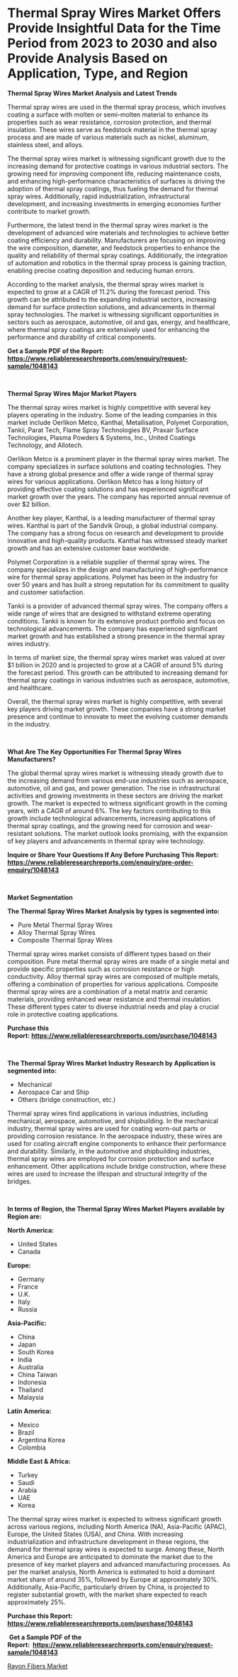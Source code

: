 <p><h1>Thermal Spray Wires Market Offers Provide Insightful Data for the Time Period from 2023 to 2030 and also Provide Analysis Based on Application, Type, and Region</h1></p><p><strong>Thermal Spray Wires Market Analysis and Latest Trends</strong></p>
<p><p>Thermal spray wires are used in the thermal spray process, which involves coating a surface with molten or semi-molten material to enhance its properties such as wear resistance, corrosion protection, and thermal insulation. These wires serve as feedstock material in the thermal spray process and are made of various materials such as nickel, aluminum, stainless steel, and alloys.</p><p>The thermal spray wires market is witnessing significant growth due to the increasing demand for protective coatings in various industrial sectors. The growing need for improving component life, reducing maintenance costs, and enhancing high-performance characteristics of surfaces is driving the adoption of thermal spray coatings, thus fueling the demand for thermal spray wires. Additionally, rapid industrialization, infrastructural development, and increasing investments in emerging economies further contribute to market growth.</p><p>Furthermore, the latest trend in the thermal spray wires market is the development of advanced wire materials and technologies to achieve better coating efficiency and durability. Manufacturers are focusing on improving the wire composition, diameter, and feedstock properties to enhance the quality and reliability of thermal spray coatings. Additionally, the integration of automation and robotics in the thermal spray process is gaining traction, enabling precise coating deposition and reducing human errors.</p><p>According to the market analysis, the thermal spray wires market is expected to grow at a CAGR of 11.2% during the forecast period. This growth can be attributed to the expanding industrial sectors, increasing demand for surface protection solutions, and advancements in thermal spray technologies. The market is witnessing significant opportunities in sectors such as aerospace, automotive, oil and gas, energy, and healthcare, where thermal spray coatings are extensively used for enhancing the performance and durability of critical components.</p></p>
<p><strong>Get a Sample PDF of the Report:&nbsp; <a href="https://www.reliableresearchreports.com/enquiry/request-sample/1048143">https://www.reliableresearchreports.com/enquiry/request-sample/1048143</a></strong></p>
<p>&nbsp;</p>
<p><strong>Thermal Spray Wires Major Market Players</strong></p>
<p><p>The thermal spray wires market is highly competitive with several key players operating in the industry. Some of the leading companies in this market include Oerlikon Metco, Kanthal, Metallisation, Polymet Corporation, Tankii, Parat Tech, Flame Spray Technologies BV, Praxair Surface Technologies, Plasma Powders & Systems, Inc., United Coatings Technology, and Allotech.</p><p>Oerlikon Metco is a prominent player in the thermal spray wires market. The company specializes in surface solutions and coating technologies. They have a strong global presence and offer a wide range of thermal spray wires for various applications. Oerlikon Metco has a long history of providing effective coating solutions and has experienced significant market growth over the years. The company has reported annual revenue of over $2 billion.</p><p>Another key player, Kanthal, is a leading manufacturer of thermal spray wires. Kanthal is part of the Sandvik Group, a global industrial company. The company has a strong focus on research and development to provide innovative and high-quality products. Kanthal has witnessed steady market growth and has an extensive customer base worldwide.</p><p>Polymet Corporation is a reliable supplier of thermal spray wires. The company specializes in the design and manufacturing of high-performance wire for thermal spray applications. Polymet has been in the industry for over 50 years and has built a strong reputation for its commitment to quality and customer satisfaction.</p><p>Tankii is a provider of advanced thermal spray wires. The company offers a wide range of wires that are designed to withstand extreme operating conditions. Tankii is known for its extensive product portfolio and focus on technological advancements. The company has experienced significant market growth and has established a strong presence in the thermal spray wires industry.</p><p>In terms of market size, the thermal spray wires market was valued at over $1 billion in 2020 and is projected to grow at a CAGR of around 5% during the forecast period. This growth can be attributed to increasing demand for thermal spray coatings in various industries such as aerospace, automotive, and healthcare.</p><p>Overall, the thermal spray wires market is highly competitive, with several key players driving market growth. These companies have a strong market presence and continue to innovate to meet the evolving customer demands in the industry.</p></p>
<p>&nbsp;</p>
<p><strong>What Are The Key Opportunities For Thermal Spray Wires Manufacturers?</strong></p>
<p><p>The global thermal spray wires market is witnessing steady growth due to the increasing demand from various end-use industries such as aerospace, automotive, oil and gas, and power generation. The rise in infrastructural activities and growing investments in these sectors are driving the market growth. The market is expected to witness significant growth in the coming years, with a CAGR of around 6%. The key factors contributing to this growth include technological advancements, increasing applications of thermal spray coatings, and the growing need for corrosion and wear-resistant solutions. The market outlook looks promising, with the expansion of key players and advancements in thermal spray wire technology.</p></p>
<p><strong>Inquire or Share Your Questions If Any Before Purchasing This Report: <a href="https://www.reliableresearchreports.com/enquiry/pre-order-enquiry/1048143">https://www.reliableresearchreports.com/enquiry/pre-order-enquiry/1048143</a></strong></p>
<p>&nbsp;</p>
<p><strong>Market Segmentation</strong></p>
<p><strong>The Thermal Spray Wires Market Analysis by types is segmented into:</strong></p>
<p><ul><li>Pure Metal Thermal Spray Wires</li><li>Alloy Thermal Spray Wires</li><li>Composite Thermal Spray Wires</li></ul></p>
<p><p>Thermal spray wires market consists of different types based on their composition. Pure metal thermal spray wires are made of a single metal and provide specific properties such as corrosion resistance or high conductivity. Alloy thermal spray wires are composed of multiple metals, offering a combination of properties for various applications. Composite thermal spray wires are a combination of a metal matrix and ceramic materials, providing enhanced wear resistance and thermal insulation. These different types cater to diverse industrial needs and play a crucial role in protective coating applications.</p></p>
<p><strong>Purchase this Report:&nbsp;<a href="https://www.reliableresearchreports.com/purchase/1048143">https://www.reliableresearchreports.com/purchase/1048143</a></strong></p>
<p>&nbsp;</p>
<p><strong>The Thermal Spray Wires Market Industry Research by Application is segmented into:</strong></p>
<p><ul><li>Mechanical</li><li>Aerospace Car and Ship</li><li>Others (bridge construction, etc.)</li></ul></p>
<p><p>Thermal spray wires find applications in various industries, including mechanical, aerospace, automotive, and shipbuilding. In the mechanical industry, thermal spray wires are used for coating worn-out parts or providing corrosion resistance. In the aerospace industry, these wires are used for coating aircraft engine components to enhance their performance and durability. Similarly, in the automotive and shipbuilding industries, thermal spray wires are employed for corrosion protection and surface enhancement. Other applications include bridge construction, where these wires are used to increase the lifespan and structural integrity of the bridges.</p></p>
<p>&nbsp;</p>
<p><strong>In terms of Region, the Thermal Spray Wires Market Players available by Region are:</strong></p>
<p>
    <p> <strong> North America: </strong>
        <ul>
            <li>United States</li>
            <li>Canada</li>
        </ul>
        </p> 
    <p> <strong> Europe: </strong>
        <ul>
            <li>Germany</li>
            <li>France</li>
            <li>U.K.</li>
            <li>Italy</li>
            <li>Russia</li>
        </ul>
        </p> 
    <p> <strong> Asia-Pacific: </strong>
        <ul>
            <li>China</li>
            <li>Japan</li>
            <li>South Korea</li>
            <li>India</li>
            <li>Australia</li>
            <li>China Taiwan</li>
            <li>Indonesia</li>
            <li>Thailand</li>
            <li>Malaysia</li>
        </ul>
        </p> 
    <p> <strong> Latin America: </strong>
        <ul>
            <li>Mexico</li>
            <li>Brazil</li>
            <li>Argentina Korea</li>
            <li>Colombia</li>
        </ul>
        </p> 
    <p> <strong> Middle East & Africa: </strong>
        <ul>
            <li>Turkey</li>
            <li>Saudi</li>
            <li>Arabia</li>
            <li>UAE</li>
            <li>Korea</li>
        </ul>
    </p>
    </p>
<p><p>The thermal spray wires market is expected to witness significant growth across various regions, including North America (NA), Asia-Pacific (APAC), Europe, the United States (USA), and China. With increasing industrialization and infrastructure development in these regions, the demand for thermal spray wires is expected to surge. Among these, North America and Europe are anticipated to dominate the market due to the presence of key market players and advanced manufacturing processes. As per the market analysis, North America is estimated to hold a dominant market share of around 35%, followed by Europe at approximately 30%. Additionally, Asia-Pacific, particularly driven by China, is projected to register substantial growth, with the market share expected to reach approximately 25%.</p></p>
<p><strong>Purchase this Report: <a href="https://www.reliableresearchreports.com/purchase/1048143">https://www.reliableresearchreports.com/purchase/1048143</a></strong></p>
<p>&nbsp;<strong>Get a Sample PDF of the Report:&nbsp;&nbsp;<a href="https://www.reliableresearchreports.com/enquiry/request-sample/1048143">https://www.reliableresearchreports.com/enquiry/request-sample/1048143</a></strong></p>
<p><strong></strong></p>
<p><p><a href="https://github.com/RichRobinson5/Market-Research-Report-List-2/blob/main/rayon-fibers-market.md">Rayon Fibers Market</a></p></p>
